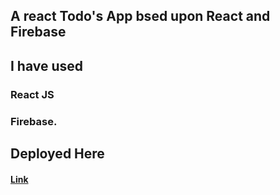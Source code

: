 ## A react Todo's App bsed upon React and Firebase

## I have used
### React JS
### Firebase.

## Deployed Here

#### <a href="https://jovial-dijkstra-96ea7a.netlify.app/">Link</a>
